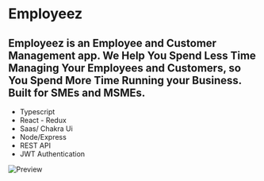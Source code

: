 # Employeez

## Employeez is an Employee and Customer Management app. We Help You Spend Less Time Managing Your Employees and Customers, so You Spend More Time Running your Business. Built for SMEs and MSMEs.

- Typescript
- React - Redux
- Saas/ Chakra Ui
- Node/Express
- REST API
- JWT Authentication

![Preview](https://repository-images.githubusercontent.com/268874796/ddc95100-ad18-11ea-8d32-7fca2537f27d)
